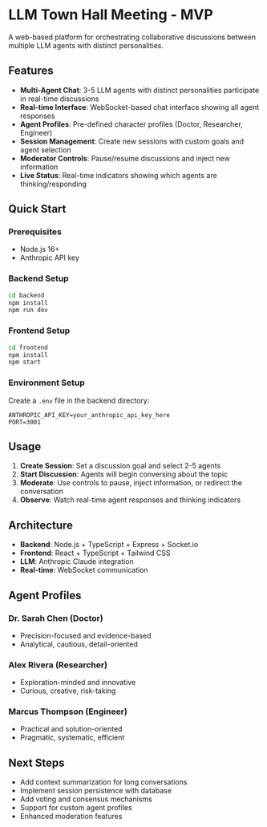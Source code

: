 # LLM Town Hall Meeting - MVP

A web-based platform for orchestrating collaborative discussions between multiple LLM agents with distinct personalities.

## Features

- **Multi-Agent Chat**: 3-5 LLM agents with distinct personalities participate in real-time discussions
- **Real-time Interface**: WebSocket-based chat interface showing all agent responses
- **Agent Profiles**: Pre-defined character profiles (Doctor, Researcher, Engineer)
- **Session Management**: Create new sessions with custom goals and agent selection
- **Moderator Controls**: Pause/resume discussions and inject new information
- **Live Status**: Real-time indicators showing which agents are thinking/responding

## Quick Start

### Prerequisites
- Node.js 16+
- Anthropic API key

### Backend Setup
```bash
cd backend
npm install
npm run dev
```

### Frontend Setup
```bash
cd frontend
npm install
npm start
```

### Environment Setup
Create a `.env` file in the backend directory:
```
ANTHROPIC_API_KEY=your_anthropic_api_key_here
PORT=3001
```

## Usage

1. **Create Session**: Set a discussion goal and select 2-5 agents
2. **Start Discussion**: Agents will begin conversing about the topic
3. **Moderate**: Use controls to pause, inject information, or redirect the conversation
4. **Observe**: Watch real-time agent responses and thinking indicators

## Architecture

- **Backend**: Node.js + TypeScript + Express + Socket.io
- **Frontend**: React + TypeScript + Tailwind CSS
- **LLM**: Anthropic Claude integration
- **Real-time**: WebSocket communication

## Agent Profiles

### Dr. Sarah Chen (Doctor)
- Precision-focused and evidence-based
- Analytical, cautious, detail-oriented

### Alex Rivera (Researcher) 
- Exploration-minded and innovative
- Curious, creative, risk-taking

### Marcus Thompson (Engineer)
- Practical and solution-oriented  
- Pragmatic, systematic, efficient

## Next Steps

- Add context summarization for long conversations
- Implement session persistence with database
- Add voting and consensus mechanisms
- Support for custom agent profiles
- Enhanced moderation features